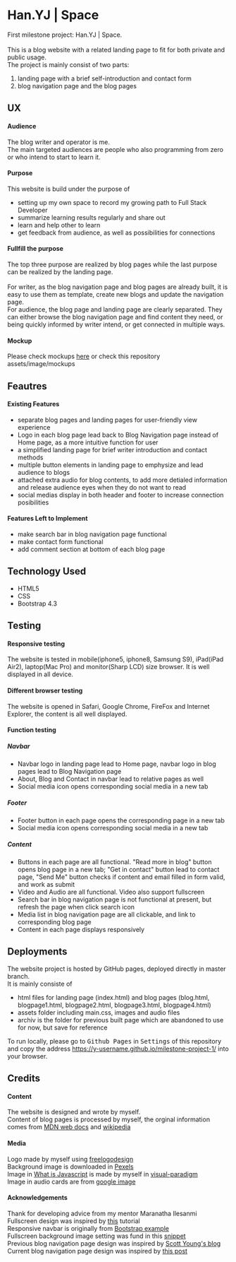 # Han.YJ | Space
First milestone project: Han.YJ | Space.<br><br>
This is a blog website with a related landing page to fit for both private and public usage.<br>
The project is mainly consist of two parts: 
1. landing page with a brief self-introduction and contact form 
2. blog navigation page and the blog pages

## UX
#### Audience
The blog writer and operator is me.<br>
The main targeted audiences are people who also programming from zero or who intend to start to learn it.<br>
#### Purpose
This website is build under the purpose of 
- setting up my own space to record my growing path to Full Stack Developer
- summarize learning results regularly and share out
- learn and help other to learn
- get feedback from audience, as well as possibilities for connections <br>

#### Fullfill the purpose
The top three purpose are realized by blog pages while the last purpose can be realized by the landing page.<br><br>
For writer, as the blog navigation page and blog pages are already built, it is easy to use them as template, create new blogs and update the navigation page.<br>
For audience, the blog page and landing page are clearly separated. They can either browse the blog navigation page and find content they need, or being quickly informed by writer intend, or get connected in multiple ways.
#### Mockup
Please check mockups [here](https://github.com/Y-username/milestone-project-1/blob/master/assets/images/mockups) or check this repository assets/image/mockups

## Feautres
#### Existing Features
- separate blog pages and landing pages for user-friendly view experience
- Logo in each blog page lead back to Blog Navigation page instead of Home page, as a more intuitive function for user
- a simplified landing page for brief writer introduction and contact methods
- multiple button elements in landing page to emphysize and lead audience to blogs
- attached extra audio for blog contents, to add more detialed information and release audience eyes when they do not want to read
- social medias display in both header and footer to increase connection posibilities

#### Features Left to Implement
- make search bar in blog navigation page functional
- make contact form functional 
- add comment section at bottom of each blog page

## Technology Used
- HTML5
- CSS
- Bootstrap 4.3

## Testing
#### Responsive testing
The website is tested in mobile(iphone5, iphone8, Samsung S9), iPad(iPad Air2), laptop(Mac Pro) and monitor(Sharp LCD) size browser. It is well displayed in all device.
#### Different browser testing
The website is opened in Safari, Google Chrome, FireFox and Internet Explorer, the content is all well displayed.
#### Function testing
##### Navbar
- Navbar logo in landing page lead to Home page, navbar logo in blog pages lead to Blog Navigation page
- About, Blog and Contact in navbar lead to relative pages as well
- Social media icon opens corresponding social media in a new tab

##### Footer
- Footer button in each page opens the corresponding page in a new tab
- Social media icon opens corresponding social media in a new tab

##### Content
- Buttons in each page are all functional. "Read more in blog" button opens blog page in a new tab; "Get in contact" button lead to contact page, "Send Me" button checks if content and email filled in form valid, and work as submit
- Video and Audio are all functional. Video also support fullscreen
- Search bar in blog navigation page is not functional at present, but refresh the page when click search icon
- Media list in blog navigation page are all clickable, and link to corresponding blog page
- Content in each page displays responsively
 

## Deployments
The website project is hosted by GitHub pages, deployed directly in master branch. <br>
It is mainly consiste of 
- html files for landing page (index.html) and blog pages (blog.html, blogpage1.html, blogpage2.html, blogpage3.html, blogpage4.html)
- assets folder including main.css, images and audio files
- archiv is the folder for previous built page which are abandoned to use for now, but save for reference

To run locally, please go to <kbd>Github Pages</kbd> in <kbd>Settings</kbd> of this repository and copy the address https://y-username.github.io/milestone-project-1/ into your browser.<br>

## Credits
#### Content 
The website is designed and wrote by myself.<br>
Content of blog pages is processed by myself, the orginal information comes from [MDN web docs](https://developer.mozilla.org/en-US/) and [wikipedia](https://en.wikipedia.org/wiki/Main_Page)
#### Media
Logo made by myself using [freelogodesign](https://www.freelogodesign.org) <br>
Background image is downloaded in [Pexels](https://www.pexels.com/photo/beach-dawn-dusk-ocean-189349/)<br>
Image in [What is Javascript](https://milestone-project-1-yolanda1999.c9users.io/blogpage3.html) is made by myself in [visual-paradigm](https://online.visual-paradigm.com/)<br>
Image in audio cards are from [google image](https://www.google.de/imghp?hl=en&tab=ri)
#### Acknowledgements
Thank for developing advice from my mentor Maranatha Ilesanmi<br>
Fullscreen design was inspired by [this](https://www.youtube.com/watch?v=ZDcMe-uMAXI) tutorial<br>
Responsive navbar is originally from [Bootstrap example](https://getbootstrap.com/docs/4.3/components/navbar/#supported-content)<br>
Fullscreen background image setting was fund in this [snippet](https://css-tricks.com/perfect-full-page-background-image/)<br>
Previous blog navigation page design was inspired by [Scott Young's blog](https://www.scotthyoung.com/blog/articles/)<br>
Current blog navigation page design was inspired by [this post](https://medium.com/refactoring-ui/redesigning-laravel-io-c47ac495dff0)